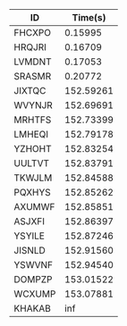 |ID|Time(s)|
|-|-|
|FHCXPO|0.15995|
|HRQJRI|0.16709|
|LVMDNT|0.17053|
|SRASMR|0.20772|
|JIXTQC|152.59261|
|WVYNJR|152.69691|
|MRHTFS|152.73399|
|LMHEQI|152.79178|
|YZHOHT|152.83254|
|UULTVT|152.83791|
|TKWJLM|152.84588|
|PQXHYS|152.85262|
|AXUMWF|152.85851|
|ASJXFI|152.86397|
|YSYILE|152.87246|
|JISNLD|152.91560|
|YSWVNF|152.94540|
|DOMPZP|153.01522|
|WCXUMP|153.07881|
|KHAKAB|inf|
